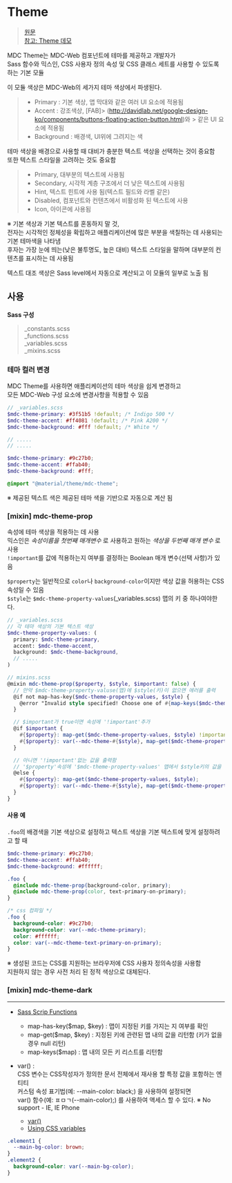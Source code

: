 # Theme

> [원문](https://material-components-web.appspot.com/theme.html)  
> [참고: Theme 데모](https://material-components-web.appspot.com/theme.html)

MDC Theme는 MDC-Web 컴포넌트에 테마를 제공하고 개발자가  
Sass 함수와 믹스인, CSS 사용자 정의 속성 및 CSS 클래스 세트를 사용할 수 있도록 하는 기본 모듈

이 모듈 색상은 MDC-Web의 세가지 테마 색상에서 파생된다.

> * Primary : 기본 색상, 앱 막대와 같은 여러 UI 요소에 적용됨
> * Accent : 강조색상, [FAB]> (http://davidlab.net/google-design-ko/components/buttons-floating-action-button.html)와 > 같은 UI 요소에 적용됨
> * Background : 배경색, UI위에 그려지는 색

테마 색상을 배경으로 사용할 때 대비가 충분한 텍스트 색상을 선택하는 것이 중요함  
또한 텍스트 스타일을 고려하는 것도 중요함

> * Primary, 대부분의 텍스트에 사용됨
> * Secondary, 시각적 계층 구조에서 더 낮은 텍스트에 사용됨
> * Hint, 텍스트 힌트에 사용 됨(텍스트 필드와 라벨 같은)
> * Disabled, 컴포넌트와 컨텐츠에서 비활성화 된 텍스트에 사용
> * Icon, 아이콘에 사용됨

※ 기본 색상과 기본 텍스트를 혼동하지 말 것,  
전자는 시각적인 정체성을 확립하고 애플리케이션에 많은 부분을 색칠하는 데 사용되는 기본 테마색을 나타냄  
후자는 가장 눈에 띄는(낮은 불투명도, 높은 대비) 텍스트 스타일을 말하며 대부분의 컨텐츠를 표시하는 데 사용됨

텍스트 대조 색상은 Sass level에서 자동으로 계산되고 이 모듈의 일부로 노출 됨

## 사용

**Sass 구성**
> _constants.scss  
> _functions.scss  
> _variables.scss  
> _mixins.scss  

### 테마 컬러 변경

MDC Theme를 사용하면 애플리케이션의 테마 색상을 쉽게 변경하고  
모든 MDC-Web 구성 요소에 변경사항을 적용할 수 있음

```scss
// _variables.scss
$mdc-theme-primary: #3f51b5 !default; /* Indigo 500 */
$mdc-theme-accent: #ff4081 !default; /* Pink A200 */
$mdc-theme-background: #fff !default; /* White */

// .....
// .....

$mdc-theme-primary: #9c27b0;
$mdc-theme-accent: #ffab40;
$mdc-theme-background: #fff;

@import "@material/theme/mdc-theme";
```

※ 제공된 텍스트 색은 제공된 테마 색을 기반으로 자동으로 계산 됨

### [mixin] mdc-theme-prop

속성에 테마 색상을 적용하는 데 사용  
믹스인은 _속성이름을 첫번째 매개변수_ 로 사용하고 원하는 _색상을 두번째 매개 변수_ 로 사용  
`!important`를 값에 적용하는지 여부를 결정하는 Boolean 매개 변수(선택 사항)가 있음

`$property`는 일반적으로 `color`나 `background-color`이지만 색상 값을 허용하는 CSS 속성일 수 있음  
`$style`는 `$mdc-theme-property-values`(_variables.scss) 맵의 키 중 하나여야한다.

```scss
// _variables.scss
// 각 테마 색상의 기본 텍스트 색상
$mdc-theme-property-values: (
  primary: $mdc-theme-primary,
  accent: $mdc-theme-accent,
  background: $mdc-theme-background,
  // .....
)

// mixins.scss
@mixin mdc-theme-prop($property, $style, $important: false) {
  // 만약 $mdc-theme-property-valuse(맵)에 $style(키)이 없으면 에러를 출력
  @if not map-has-key($mdc-theme-property-values, $style) {
    @error "Invalid style specified! Choose one of #{map-keys($mdc-theme-property-values)}";
  }

  // $important가 true이면 속성에 '!important'추가
  @if $important {
    #{$property}: map-get($mdc-theme-property-values, $style) !important;
    #{$property}: var(--mdc-theme-#{$style}, map-get($mdc-theme-property-values, $style)) !important;
  }

  // 아니면 '!important'없는 값을 출력함
  // '$property'속성에 '$mdc-theme-property-values' 맵에서 $style키의 값을 출력
  @else {
    #{$property}: map-get($mdc-theme-property-values, $style);
    #{$property}: var(--mdc-theme-#{$style}, map-get($mdc-theme-property-values, $style));
  }
}
```

#### 사용 예

`.foo`의 배경색을 기본 색상으로 설정하고 텍스트 색상을 기본 텍스트에 맞게 설정하려고 할 때

```scss
$mdc-theme-primary: #9c27b0;
$mdc-theme-accent: #ffab40;
$mdc-theme-background: #ffffff;

.foo {
  @include mdc-theme-prop(background-color, primary);
  @include mdc-theme-prop(color, text-primary-on-primary);
}
```
```css
/* css 컴파일 */
.foo {
  background-color: #9c27b0;
  background-color: var(--mdc-theme-primary);
  color: #ffffff;
  color: var(--mdc-theme-text-primary-on-primary);
}
```

※ 생성된 코드는 CSS를 지원하는 브라우저에 CSS 사용자 정의속성을 사용함  
지원하지 않는 경우 사전 처리 된 정적 색상으로 대체된다.

### [mixin] mdc-theme-dark

***

+ [Sass Scrip Functions](http://sass-lang.com/documentation/Sass/Script/Functions.html)
  - map-has-key($map, $key) : 맵이 지정된 키를 가지는 지 여부를 확인
  - map-get($map, $key) : 지정된 키에 관련된 맵 내의 값을 리턴함 (키가 없을 경우 null 리턴)
  -  map-keys($map) : 맵 내의 모든 키 리스트를 리턴함

+ var() :  
CSS 변수는 CSS작성자가 정의한 문서 전체에서 재사용 할 특정 값을 포함하는 엔티티  
커스텀 속성 표기법(예: --main-color: black;) 을 사용하여 설정되면  
var() 함수(예: ㅍㅁㄱ(--main-color);) 를 사용하여 액세스 할 수 있다.
※ No support - IE, IE Phone  
  - [var()](https://developer.mozilla.org/ko/docs/Web/CSS/var)  
  - [Using CSS variables](https://developer.mozilla.org/en-US/docs/Web/CSS/Using_CSS_variables)

```css
.element1 {
  --main-bg-color: brown;
}
.element2 {
  background-color: var(--main-bg-color);
}
```


